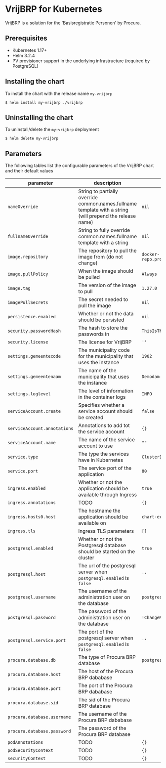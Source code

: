 # VrijBRP for Kubernetes

VrijBRP is a solution for the 'Basisregistratie Personen' by Procura.

## Prerequisites

- Kubernetes 1.17+
- Helm 3.2.4
- PV provisioner support in the underlying infrastructure (required by PostgreSQL)

## Installing the chart

To install the chart with the release name `my-vrijbrp`

```console
$ helm install my-vrijbrp ./vrijbrp
```

## Uninstalling the chart

To uninstall/delete the `my-vrijbrp` deployment

```console
$ helm delete my-vrijbrp
```

## Parameters

The following tables list the configurable parameters of the VrijBRP chart and their default values

| parameter                    | description                                                                                               | default                          |
| ---------------------------- | --------------------------------------------------------------------------------------------------------- | -------------------------------- |
| `nameOverride`               | String to partially override common.names.fullname template with a string (will prepend the release name) | `nil`                            |
| `fullnameOverride`           | String to fully override common.names.fullname template with a string                                     | `nil`                            |
| `image.repository`           | The repository to pull the image from (do not change)                                                     | `docker-repo.procura.nl/vrijbrp` |
| `image.pullPolicy`           | When the image should be pulled                                                                           | `Always`                         |
| `image.tag`                  | The version of the image to pull                                                                          | `1.27.0`                         |
| `imagePullSecrets`           | The secret needed to pull the image                                                                       | `nil`                            |
| `persistence.enabled`        | Whether or not the data should be persisted                                                               | `nil`                            |
| `security.passwordHash`      | The hash to store the passwords in                                                                        | `ThisIsTheDefaultHash`           |
| `security.license`           | The license for VrijBRP                                                                                   | `''`                             |
| `settings.gemeentecode`      | The municipality code for the municipality that uses the instance                                         | `1902`                           |
| `settings.gemeentenaam`      | The name of the municipality that uses the instance                                                       | `Demodam`                        |
| `settings.loglevel`          | The level of information in the container logs                                                            | `INFO`                           |
| `serviceAccount.create`      | Specifies whether a service account should be created                                                     | `false`                          |
| `serviceAccount.annotations` | Annotations to add tot the service account                                                                | `{}`                             |
| `serviceAccount.name`        | The name of the service account to use                                                                    | `""`                             |
| `service.type`               | The type the services have in Kubernetes                                                                  | `ClusterIP`                      |
| `service.port`               | The service port of the application                                                                       | `80`                             |
| `ingress.enabled`            | Whether or not the application should be available through Ingress                                        | `true`                           |
| `ingress.annotations`        | TODO                                                                                                      | `{}`                             |
| `ingress.hosts0.host`        | The hostname the application should be available on                                                       | `chart-example.local`            |
| `ingress.tls`                | Ingress TLS parameters                                                                                    | `[]`                             |
| `postgresql.enabled`         | Whether or not the Postgresql database should be started on the cluster                                   | `true`                           |
| `postgresql.host`            | The url of the postgresql server when `postgresql.enabled` is `false`                                     | `''`                             |
| `postgresql.username`        | The username of the administration user on the database                                                   | `postgres`                       |
| `postgresql.password`        | The password of the administration user on the database                                                   | `!ChangeMe!`                     |
| `postgresql.service.port`    | The port of the postgresql server when `postgresql.enabled` is `false`                                    | `''`                             |
| `procura.database.db`        | The type of Procura BRP database                                                                          | `postgres, oracle`               |
| `procura.database.host`      | The host of the Procura BRP dababase                                                                      |                                  |
| `procura.database.port`      | The port of the Procura BRP dababase                                                                      |                                  |
| `procura.database.sid`       | The sid of the Procura BRP database                                                                       |                                  |
| `procura.database.username`  | The username of the Procura BRP dababase                                                                  |                                  |
| `procura.database.password`  | The password of the Procura BRP database                                                                  |                                  |
| `podAnnotations`             | TODO                                                                                                      | `{}`                             |
| `podSecurityContext`         | TODO                                                                                                      | `{}`                             |
| `securityContext`            | TODO                                                                                                      | `{}`                             |
